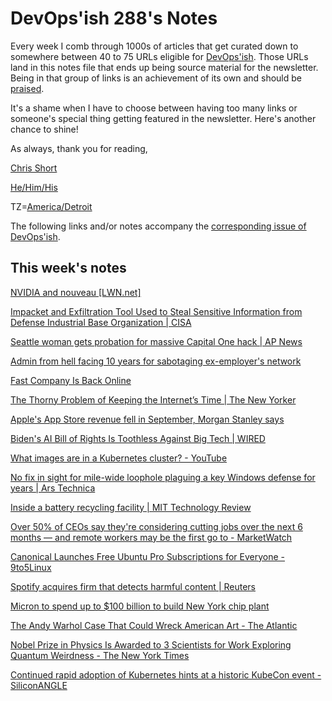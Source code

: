 # DevOps'ish 288's Notes

Every week I comb through 1000s of articles that get curated down to somewhere between 40 to 75 URLs eligible for [DevOps'ish](https://devopsish.com/?utm_campaign=288&utm_source=notes). Those URLs land in this notes file that ends up being source material for the newsletter. Being in that group of links is an achievement of its own and should be [praised](https://devopsish.com/praise/).

It's a shame when I have to choose between having too many links or someone's special thing getting featured in the newsletter. Here's another chance to shine!

As always, thank you for reading,

[Chris Short](https://chrisshort.me/?utm_campaign=288&utm_source=notes)  

[He/Him/His](https://pronoun.is/he?utm_campaign=devopsish&utm_source=288&utm_medium=notes)  

TZ=[America/Detroit](https://github.com/eggert/tz/blob/main/northamerica#L1154?utm_campaign=devopsish&utm_source=288&utm_medium=notes)

The following links and/or notes accompany the [corresponding issue of DevOps'ish](https://devopsish.com/?utm_campaign=288&utm_source=notes).

## This week's notes

[NVIDIA and nouveau [LWN.net]](https://lwn.net/SubscriberLink/910343/60a16a6f97a0c880/)

[Impacket and Exfiltration Tool Used to Steal Sensitive Information from Defense Industrial Base Organization | CISA](https://www.cisa.gov/uscert/ncas/current-activity/2022/10/04/impacket-and-exfiltration-tool-used-steal-sensitive-information)

[Seattle woman gets probation for massive Capital One hack | AP News](https://apnews.com/article/technology-business-seattle-sentencing-paige-thompson-6eab17de7a88d0c6a33d3f44dbfa4d2a)

[Admin from hell facing 10 years for sabotaging ex-employer's network](https://www.malwarebytes.com/blog/news/2022/10/ex-employee-faces-10-years-in-prison-for-misusing-login-details)

[Fast Company Is Back Online](https://www.fastcompany.com/90793062/fast-company-is-back-online)

[The Thorny Problem of Keeping the Internet’s Time | The New Yorker](https://www.newyorker.com/tech/annals-of-technology/the-thorny-problem-of-keeping-the-internets-time)

[Apple's App Store revenue fell in September, Morgan Stanley says](https://www.cnbc.com/2022/10/03/apples-app-store-revenue-fell-in-september-morgan-stanley-says.html?__source=iosappshare%7Cio.raindrop.ios.share)

[Biden's AI Bill of Rights Is Toothless Against Big Tech | WIRED](https://www.wired.com/story/bidens-ai-bill-of-rights-is-toothless-against-big-tech/)

[What images are in a Kubernetes cluster? - YouTube](https://www.youtube.com/watch?v=OPP5NomLsLE)

[No fix in sight for mile-wide loophole plaguing a key Windows defense for years | Ars Technica](https://arstechnica.com/information-technology/2022/10/no-fix-in-sight-for-mile-wide-loophole-plaguing-a-key-windows-defense-for-years/)

[Inside a battery recycling facility | MIT Technology Review](https://www.technologyreview.com/2022/10/05/1060726/inside-a-battery-recycling-facility/?truid=&mc_cid=c211f76ca5)

[Over 50% of CEOs say they're considering cutting jobs over the next 6 months — and remote workers may be the first go to - MarketWatch](https://www.marketwatch.com/story/more-than-half-of-ceos-consider-workforce-reductions-over-the-next-6-months-and-remote-workers-may-be-the-first-go-to-11664907913)

[Canonical Launches Free Ubuntu Pro Subscriptions for Everyone - 9to5Linux](https://9to5linux.com/canonical-launches-free-ubuntu-pro-subscriptions-for-everyone)

[Spotify acquires firm that detects harmful content | Reuters](https://www.reuters.com/technology/spotify-acquires-firm-that-detects-harmful-content-2022-10-05/)

[Micron to spend up to $100 billion to build New York chip plant](https://www.cnbc.com/2022/10/04/micron-to-spend-up-to-100-billion-to-build-new-york-chip-plant.html?__source=iosappshare%7Cio.raindrop.ios.share)

[The Andy Warhol Case That Could Wreck American Art - The Atlantic](https://www.theatlantic.com/ideas/archive/2022/10/warhol-copyright-fair-use-supreme-court-prince/671599/)

[Nobel Prize in Physics Is Awarded to 3 Scientists for Work Exploring Quantum Weirdness - The New York Times](https://www.nytimes.com/2022/10/04/science/nobel-prize-physics-winner.html?smid=nytcore-ios-share&referringSource=articleShare)

[Continued rapid adoption of Kubernetes hints at a historic KubeCon event - SiliconANGLE](https://siliconangle.com/2022/10/06/continued-rapid-adoption-kubernetes-hints-historic-kubecon-event-cubeconversation-kubecon/)

